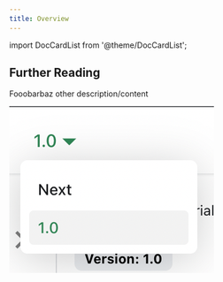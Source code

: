 ```yaml
---
title: Overview
---
```



import DocCardList from '@theme/DocCardList';

<DocCardList/>

## Further Reading

Fooobarbaz other description/content

![alt text](../../guides/tutorial-extras/img/docsVersionDropdown.png)
